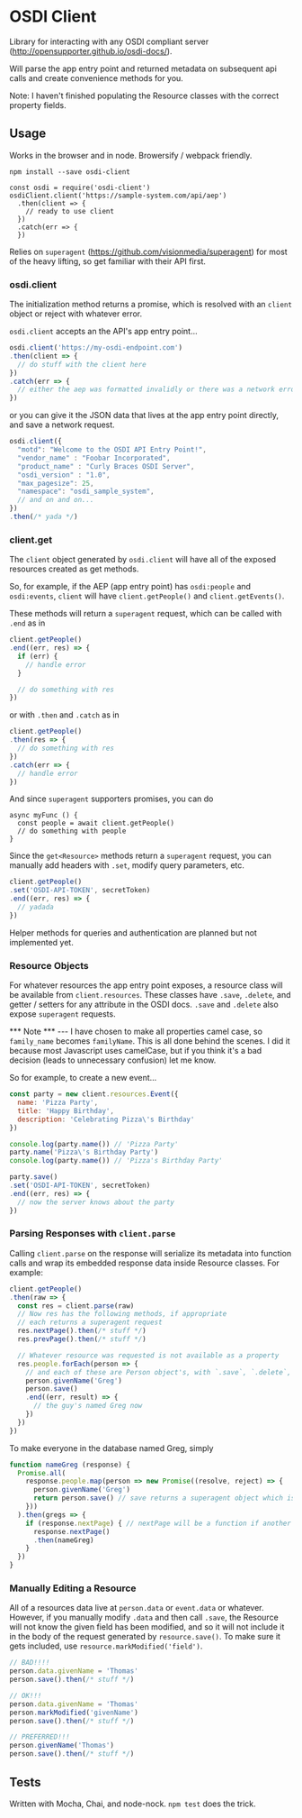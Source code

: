 # OSDI Client

Library for interacting with any OSDI compliant server (http://opensupporter.github.io/osdi-docs/).

Will parse the app entry point and returned metadata on subsequent api calls
and create convenience methods for you.

Note: I haven't finished populating the Resource classes with the correct property
fields.

## Usage

Works in the browser and in node. Browersify / webpack friendly.

```
npm install --save osdi-client
```

```
const osdi = require('osdi-client')
osdiClient.client('https://sample-system.com/api/aep')
  .then(client => {
    // ready to use client
  })
  .catch(err => {
  })
```

Relies on `superagent` (https://github.com/visionmedia/superagent) for most of
the heavy lifting, so get familiar with their API first.

### osdi.client

The initialization method returns a promise, which is resolved with an `client`
object or reject with whatever error.

`osdi.client` accepts an the API's app entry point...
```javascript
osdi.client('https://my-osdi-endpoint.com')
.then(client => {
  // do stuff with the client here
})
.catch(err => {
  // either the aep was formatted invalidly or there was a network error probably
})
```

or you can give it the JSON data that lives at the app entry point directly, and
save a network request.

```javascript
osdi.client({
  "motd": "Welcome to the OSDI API Entry Point!",
  "vendor_name" : "Foobar Incorporated",
  "product_name" : "Curly Braces OSDI Server",
  "osdi_version" : "1.0",
  "max_pagesize": 25,
  "namespace": "osdi_sample_system",
  // and on and on...
})
.then(/* yada */)
```

### client.get<Resource>

The `client` object generated by `osdi.client` will have all of the exposed
resources created as get methods.

So, for example, if the AEP (app entry point) has `osdi:people` and `osdi:events`,
`client` will have `client.getPeople()` and `client.getEvents()`.

These methods will return a `superagent` request, which can be called with `.end`
as in
```javascript
client.getPeople()
.end((err, res) => {
  if (err) {
    // handle error
  }

  // do something with res
})
```

or with `.then` and `.catch` as in

```javascript
client.getPeople()
.then(res => {
  // do something with res
})
.catch(err => {
  // handle error
})
```

And since `superagent` supporters promises, you can do
```
async myFunc () {
  const people = await client.getPeople()
  // do something with people
}
```

Since the `get<Resource>` methods return a `superagent` request, you can manually
add headers with `.set`, modify query parameters, etc.

```javascript
client.getPeople()
.set('OSDI-API-TOKEN', secretToken)
.end((err, res) => {
  // yadada
})
```

Helper methods for queries and authentication are planned but not implemented yet.

### Resource Objects

For whatever resources the app entry point exposes, a resource class will be
available from `client.resources`. These classes have `.save`, `.delete`, and
getter / setters for any attribute in the OSDI docs. `.save` and `.delete` also
expose `superagent` requests.

*** Note *** --- I have chosen to make all properties camel case, so `family_name`
becomes `familyName`. This is all done behind the scenes. I did it because most
Javascript uses camelCase, but if you think it's a bad decision (leads to unnecessary confusion)
let me know.

So for example, to create a new event...

```javascript
const party = new client.resources.Event({
  name: 'Pizza Party',
  title: 'Happy Birthday',
  description: 'Celebrating Pizza\'s Birthday'
})

console.log(party.name()) // 'Pizza Party'
party.name('Pizza\'s Birthday Party')
console.log(party.name()) // 'Pizza's Birthday Party'

party.save()
.set('OSDI-API-TOKEN', secretToken)
.end((err, res) => {
  // now the server knows about the party
})
```

### Parsing Responses with `client.parse`

Calling `client.parse` on the response will serialize its metadata into function
calls and wrap its embedded response data inside Resource classes. For example:

```javascript
client.getPeople()
.then(raw => {
  const res = client.parse(raw)
  // Now res has the following methods, if appropriate
  // each returns a superagent request
  res.nextPage().then(/* stuff */)
  res.prevPage().then(/* stuff */)

  // Whatever resource was requested is not available as a property
  res.people.forEach(person => {
    // and each of these are Person object's, with `.save`, `.delete`, and getter / setters
    person.givenName('Greg')
    person.save()
    .end((err, result) => {
      // the guy's named Greg now
    })
  })
})
```

To make everyone in the database named Greg, simply

```javascript
function nameGreg (response) {
  Promise.all(
    response.people.map(person => new Promise((resolve, reject) => {
      person.givenName('Greg')
      return person.save() // save returns a superagent object which is promise compatible
    }))
  ).then(gregs => {
    if (response.nextPage) { // nextPage will be a function if another page exists, undefined otherwise
      response.nextPage()
      .then(nameGreg)
    }
  })
}
```

### Manually Editing a Resource

All of a resources data live at `person.data` or `event.data` or whatever. However,
if you manually modify `.data` and then call `.save`, the Resource will not know
the given field has been modified, and so it will not include it in the body of
the request generated by `resource.save()`. To make sure it gets included, use
`resource.markModified('field')`.

```javascript
// BAD!!!!
person.data.givenName = 'Thomas'
person.save().then(/* stuff */)

// OK!!!
person.data.givenName = 'Thomas'
person.markModified('givenName')
person.save().then(/* stuff */)

// PREFERRED!!!
person.givenName('Thomas')
person.save().then(/* stuff */)
```

## Tests

Written with Mocha, Chai, and node-nock. `npm test` does the trick.
